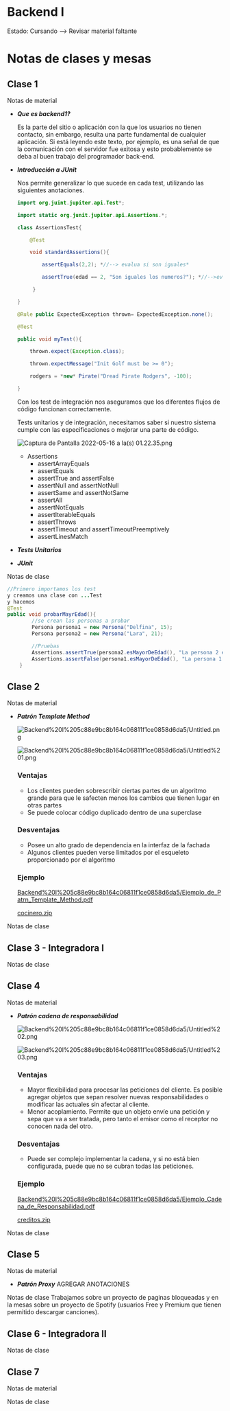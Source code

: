 # Backend I

Estado: Cursando --> Revisar material faltante 

# Notas de clases y mesas

## Clase 1

Notas de material

- ***Que es backend1?***
    
    Es la parte del sitio o aplicación con la que los usuarios no tienen contacto, sin embargo, resulta una parte fundamental de cualquier aplicación. Si está leyendo este texto, por ejemplo, es una señal de que la comunicación con el servidor fue exitosa y esto probablemente se deba al buen trabajo del programador back-end.
    
- ***Introducción a JUnit***
    
    Nos permite generalizar lo que sucede en cada test, utilizando las siguientes anotaciones.
    
    ```java
    import org.juint.jupiter.api.Test*;
    
    import static org.junit.jupiter.api.Assertions.*;
    
    class AssertionsTest{
    
    	@Test
    
    	void standardAssertions(){
    
    		assertEquals(2,2); *//--> evalua si son iguales*
    
    		assertTrue(edad == 2, "Son iguales los numeros?"); *//-->evalua si es verdadera la cuestion*
    
    	 }
    
    }
    
    @Rule public ExpectedException thrown= ExpectedException.none();
    
    @Test
    
    public void myTest(){
    
    	thrown.expect(Exception.class);
    
    	thrown.expectMessage("Init Golf must be >= 0");
    
    	rodgers = *new* Pirate("Dread Pirate Rodgers", -100);
    
    }
    ```
    
    Con los test de integración nos aseguramos que los diferentes flujos de código funcionan correctamente.
    
    Tests unitarios y de integración, necesitamos saber si nuestro sistema cumple con las especificaciones o mejorar una parte de código.
    
    ![Captura de Pantalla 2022-05-16 a la(s) 01.22.35.png](Backend%20I%205c88e9bc8b164c06811f1ce0858d6da5/Captura_de_Pantalla_2022-05-16_a_la(s)_01.22.35.png)
    
    - Assertions
        - assertArrayEquals
        - assertEquals
        - assertTrue and assertFalse
        - assertNull and assertNotNull
        - assertSame and assertNotSame
        - assertAll
        - assertNotEquals
        - assertIterableEquals
        - assertThrows
        - assertTimeout and assertTimeoutPreemptively
        - assertLinesMatch
- ***Tests Unitarios***
- ***JUnit***

Notas de clase

```java
//Primero importamos los test 
y creamos una clase con ...Test
y hacemos 
@Test 
public void probarMayrEdad(){
        //se crean las personas a probar
        Persona persona1 = new Persona("Delfina", 15);
        Persona persona2 = new Persona("Lara", 21);

        //Pruebas
        Assertions.assertTrue(persona2.esMayorDeEdad(), "La persona 2 es mayor de edad");
        Assertions.assertFalse(persona1.esMayorDeEdad(), "La persona 1 es menor de edad");
    }
```

## Clase 2

Notas de material

- ***Patrón Template Method***
    
    ![Backend%20I%205c88e9bc8b164c06811f1ce0858d6da5/Untitled.png](Backend%20I%205c88e9bc8b164c06811f1ce0858d6da5/Untitled.png)
    
    ![Backend%20I%205c88e9bc8b164c06811f1ce0858d6da5/Untitled%201.png](Backend%20I%205c88e9bc8b164c06811f1ce0858d6da5/Untitled%201.png)
    
    ### Ventajas
    
    - Los clientes pueden sobrescribir ciertas partes de un algoritmo grande para que le safecten menos los cambios que tienen lugar en otras partes
    - Se puede colocar código duplicado dentro de una superclase
    
    ### Desventajas
    
    - Posee un alto grado de dependencia en la interfaz de la fachada
    - Algunos clientes pueden verse limitados por el esqueleto proporcionado por el algoritmo
    
    ### Ejemplo
    
    [Backend%20I%205c88e9bc8b164c06811f1ce0858d6da5/Ejemplo_de_Patrn_Template_Method.pdf](Backend%20I%205c88e9bc8b164c06811f1ce0858d6da5/Ejemplo_de_Patrn_Template_Method.pdf)
    
    [cocinero.zip](Backend%20I%205c88e9bc8b164c06811f1ce0858d6da5/cocinero.zip)
    

Notas de clase

## Clase 3 - Integradora I

Notas de clase

## Clase 4

Notas de material

- ***Patrón cadena de responsabilidad***
    
    ![Backend%20I%205c88e9bc8b164c06811f1ce0858d6da5/Untitled%202.png](Backend%20I%205c88e9bc8b164c06811f1ce0858d6da5/Untitled%202.png)
    
    ![Backend%20I%205c88e9bc8b164c06811f1ce0858d6da5/Untitled%203.png](Backend%20I%205c88e9bc8b164c06811f1ce0858d6da5/Untitled%203.png)
    
    ### Ventajas
    
    - Mayor flexibilidad para procesar las peticiones del cliente. Es posible agregar objetos que sepan resolver nuevas responsabilidades o modificar las actuales sin afectar al cliente.
    - Menor acoplamiento. Permite que un objeto envíe una petición y sepa que va a ser tratada, pero tanto el emisor como el receptor no conocen nada del otro.
    
    ### Desventajas
    
    - Puede ser complejo implementar la cadena, y si no está bien configurada, puede que no se cubran todas las peticiones.
    
    ### Ejemplo
    
    [Backend%20I%205c88e9bc8b164c06811f1ce0858d6da5/Ejemplo_Cadena_de_Responsabilidad.pdf](Backend%20I%205c88e9bc8b164c06811f1ce0858d6da5/Ejemplo_Cadena_de_Responsabilidad.pdf)
    
    [creditos.zip](Backend%20I%205c88e9bc8b164c06811f1ce0858d6da5/creditos.zip)
    

Notas de clase

## Clase 5

Notas de material

- ***Patrón Proxy***
AGREGAR ANOTACIONES 

Notas de clase
Trabajamos sobre un proyecto de paginas bloqueadas y en la mesas sobre un proyecto de Spotify (usuarios Free y Premium que tienen permitido descargar canciones).

## Clase 6 - Integradora II

Notas de clase


## Clase 7

Notas de material

Notas de clase